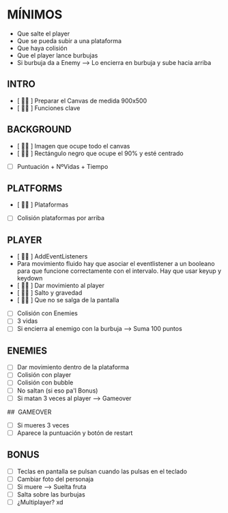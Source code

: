 # MÍNIMOS
- Que salte el player
- Que se pueda subir a una plataforma
- Que haya colisión
- Que el player lance burbujas
- Si burbuja da a Enemy --> Lo encierra en burbuja y sube hacia arriba

## INTRO 

- [ 💁‍♀️ ] Preparar el Canvas de medida 900x500
- [ 💁‍♀️ ] Funciones clave

## BACKGROUND

- [ 💁‍♀️ ] Imagen que ocupe todo el canvas
- [ 💁‍♀️ ] Rectángulo negro que ocupe el 90% y esté centrado
- [  ] Puntuación + NºVidas + Tiempo

## PLATFORMS

- [ 💁‍♀️ ] Plataformas
- [  ] Colisión plataformas por arriba

## PLAYER 

- [ 💁‍♀️ ] AddEventListeners
- Para movimiento fluido hay que asociar el eventlistener a un booleano para que funcione correctamente con el intervalo. Hay que usar keyup y keydown
- [ 💁‍♀️ ] Dar movimiento al player
- [ 💁‍♀️ ] Salto y gravedad
- [ 💁‍♀️ ] Que no se salga de la pantalla
- [  ] Colisión con Enemies
- [  ] 3 vidas
- [  ] Si encierra al enemigo con la burbuja --> Suma 100 puntos

## ENEMIES

- [  ] Dar movimiento dentro de la plataforma
- [  ] Colisión con player
- [  ] Colisión con bubble
- [  ] No saltan (si eso pa'l Bonus)
- [  ] Si matan 3 veces al player --> Gameover

##  GAMEOVER
- [  ] Si mueres 3 veces
- [  ] Aparece la puntuación y botón de restart

## BONUS

- [  ] Teclas en pantalla se pulsan cuando las pulsas en el teclado
- [  ] Cambiar foto del personaja
- [  ] Si muere --> Suelta fruta
- [  ] Salta sobre las burbujas
- [  ] ¿Multiplayer? xd